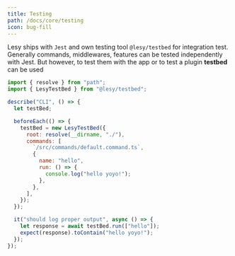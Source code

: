 ```yaml
---
title: Testing
path: /docs/core/testing
icon: bug-fill
---
```


Lesy ships with `Jest` and own testing tool `@lesy/testbed` for integration test. Generally commands, middlewares, features can be tested independently with Jest. But however, to test them with the app or to test a plugin **testbed** can be used

```js
import { resolve } from "path";
import { LesyTestBed } from "@lesy/testbed";

describe("CLI", () => {
  let testBed;

  beforeEach(() => {
    testBed = new LesyTestBed({
      root: resolve(__dirname, "./"),
      commands: [
        `/src/commands/default.command.ts`,
        {
          name: "hello",
          run: () => {
            console.log("hello yoyo!");
          },
        },
      ],
    });
  });

  it("should log proper output", async () => {
    let response = await testBed.run(["hello"]);
    expect(response).toContain("hello yoyo!");
  });
});
```
